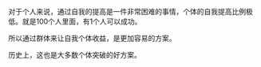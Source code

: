 对于个人来说，通过自我的提高是一件非常困难的事情，个体的自我提高比例极低。就是100个人里面，有1个人可以成功。

所以通过群体来让自我个体收益，是更加容易的方案。

历史上，这也是大多数个体突破的好方案。